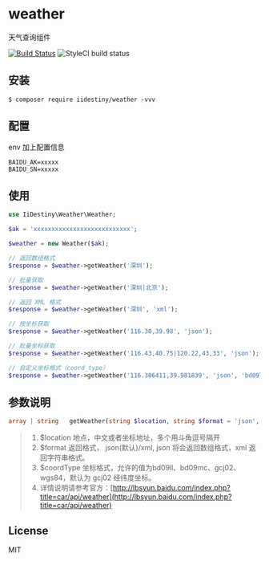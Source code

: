 # weather

天气查询组件

[![Build Status](https://travis-ci.org/iiDestiny/weather.svg?branch=master)](https://travis-ci.org/iiDestiny/weather)
![StyleCI build status](https://github.styleci.io/repos/145386757/shield) 

## 安装

```shell
$ composer require iidestiny/weather -vvv
```

## 配置
env 加上配置信息

```
BAIDU_AK=xxxxx
BAIDU_SN=xxxxx
```

## 使用

```php
use IiDestiny\Weather\Weather;

$ak = 'xxxxxxxxxxxxxxxxxxxxxxxxxxx';

$weather = new Weather($ak);

// 返回数组格式
$response = $weather->getWeather('深圳');

// 批量获取
$response = $weather->getWeather('深圳|北京');

// 返回 XML 格式
$response = $weather->getWeather('深圳', 'xml');

// 按坐标获取
$response = $weather->getWeather('116.30,39.98', 'json');

// 批量坐标获取
$response = $weather->getWeather('116.43,40.75|120.22,43,33', 'json');

// 自定义坐标格式（coord_type）
$response = $weather->getWeather('116.306411,39.981839', 'json', 'bd09ll');
```

## 参数说明

```php
array | string   getWeather(string $location, string $format = 'json', string $coordType = null)
```

> 1. $location 地点，中文或者坐标地址，多个用斗角逗号隔开
> 2. $format 返回格式， json(默认)/xml, json 将会返回数组格式，xml 返回字符串格式。
> 3. $coordType 坐标格式，允许的值为bd09ll、bd09mc、gcj02、wgs84，默认为 gcj02 经纬度坐标。
> 4. 详情说明请参考官方：[http://lbsyun.baidu.com/index.php?title=car/api/weather](http://lbsyun.baidu.com/index.php?title=car/api/weather)

## License

MIT
